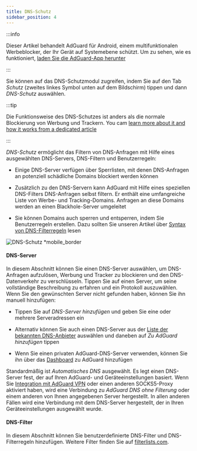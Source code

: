 ```yaml
---
title: DNS-Schutz
sidebar_position: 4
---
```


:::info

Dieser Artikel behandelt AdGuard für Android, einem multifunktionalen Werbeblocker, der Ihr Gerät auf Systemebene schützt. Um zu sehen, wie es funktioniert, [laden Sie die AdGuard-App herunter](https://agrd.io/download-kb-adblock)

:::

Sie können auf das DNS-Schutzmodul zugreifen, indem Sie auf den Tab _Schutz_ (zweites linkes Symbol unten auf dem Bildschirm) tippen und dann _DNS-Schutz_ auswählen.

:::tip

Die Funktionsweise des DNS-Schutzes ist anders als die normale Blockierung von Werbung und Trackern. You cam [learn more about it and how it works from a dedicated article](https://adguard-dns.io/kb/general/dns-filtering/#how-does-dns-filtering-work)

:::

_DNS-Schutz_ ermöglicht das Filtern von DNS-Anfragen mit Hilfe eines ausgewählten DNS-Servers, DNS-Filtern und Benutzerregeln:

- Einige DNS-Server verfügen über Sperrlisten, mit denen DNS-Anfragen an potenziell schädliche Domains blockiert werden können

- Zusätzlich zu den DNS-Servern kann AdGuard mit Hilfe eines speziellen DNS-Filters DNS-Anfragen selbst filtern. Er enthält eine umfangreiche Liste von Werbe- und Tracking-Domains. Anfragen an diese Domains werden an einen Blackhole-Server umgeleitet

- Sie können Domains auch sperren und entsperren, indem Sie Benutzerregeln erstellen. Dazu sollten Sie unseren Artikel über [Syntax von DNS-Filterregeln](https://adguard-dns.io/kb/general/dns-filtering-syntax/) lesen

![DNS-Schutz \*mobile\_border](https://cdn.adtidy.org/blog/new/u8qtxdns_protection.png)

#### DNS-Server

In diesem Abschnitt können Sie einen DNS-Server auswählen, um DNS-Anfragen aufzulösen, Werbung und Tracker zu blockieren und den DNS-Datenverkehr zu verschlüsseln. Tippen Sie auf einen Server, um seine vollständige Beschreibung zu erfahren und ein Protokoll auszuwählen. Wenn Sie den gewünschten Server nicht gefunden haben, können Sie ihn manuell hinzufügen:

- Tippen Sie auf _DNS-Server hinzufügen_ und geben Sie eine oder mehrere Serveradressen ein

- Alternativ können Sie auch einen DNS-Server aus der [Liste der bekannten DNS-Anbieter](https://adguard-dns.io/kb/general/dns-providers/) auswählen und daneben auf _Zu AdGuard hinzufügen_ tippen

- Wenn Sie einen privaten AdGuard-DNS-Server verwenden, können Sie ihn über das [Dashboard](https://adguard-dns.io/dashboard/) zu AdGuard hinzufügen

Standardmäßig ist _Automatisches DNS_ ausgewählt. Es legt einen DNS-Server fest, der auf Ihren AdGuard- und Geräteeinstellungen basiert. Wenn Sie [Integration mit AdGuard VPN](/adguard-for-android/features/integration-with-vpn) oder einen anderen SOCKS5-Proxy aktiviert haben, wird eine Verbindung zu _AdGuard DNS ohne Filterung_ oder einem anderen von Ihnen angegebenen Server hergestellt. In allen anderen Fällen wird eine Verbindung mit dem DNS-Server hergestellt, der in Ihren Geräteeinstellungen ausgewählt wurde.

#### DNS-Filter

In diesem Abschnitt können Sie benutzerdefinierte DNS-Filter und DNS-Filterregeln hinzufügen. Weitere Filter finden Sie auf [filterlists.com](https://filterlists.com/).
